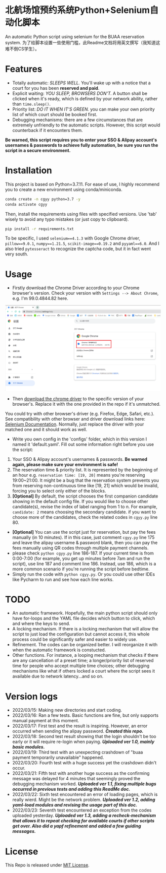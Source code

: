 # 北航场馆预约系统Python+Selenium自动化脚本

An automatic Python script using selenium for the BUAA reservation system.
为了给脚本设置一些使用门槛，此Readme文档将用英文撰写（我知道这难不倒CS学生）。

# Features

- Totally automatic: *SLEEPS WELL.* You'll wake up with a notice that a court for you has been **reserved and paid**.
- Explicit waiting: *YOU SLEEP, BROWSERS DON'T.* A button shall be clicked when it's ready, which is defined by your network ability, rather than `time.sleep()`.
- Priority list: *DO IT WHEN IT'S GREEN.* you can make your own priority list of which court should be booked first. 
- Debugging mechanisms: there are a few circumstances that are extremely unfriendly to the automatic scripts. However, this script would counterback if it encounters them.

**Be warned, this script requires you to enter your SSO & Alipay account's usernames & passwords to achieve fully automation, be sure you run the script in a secure environment.**


# Installation
This project is based on Python=3.7.11. For ease of use, I highly recommend you to create a new environment using conda/miniconda.
```bash
conda create -n cgyy python=3.7 -y
conda activate cgyy
```

Then, install the requirements using files with specified versions. Use 'tab' wisely to avoid any typo mistakes (or just copy to clipboard).

```bash
pip install -r requirements.txt
```

To be specific, I used `selenium==4.1.3` with Google Chrome driver, `pillow==9.0.1`, `numpy==1.21.5`, `scikit-image==0.19.2` and `pyyaml==6.0`. And I also tried `pytesseract` to recognize the captcha code, but it in fact went very south.

# Usage

- Firstly download the Chrome Driver according to your Chrome browser's version. Check your version with `Settings --> About Chrome`, e.g. I'm 
99.0.4844.82 here.

![check your version](img/chrome.png)

- Then [download the chrome driver](https://chromedriver.storage.googleapis.com/index.html) to the specific version of your browser's. Replace it with the one provided in the repo if it's unmatched.

You could try with other browser's driver (e.g. Firefox, Edge, Safari, etc.). See compatibility with other browser and driver download links here: [Selenium Documentation](https://www.selenium.dev/documentation/webdriver/getting_started/install_drivers/#quick-reference). Normally, just replace the driver with your matched one and it should work as well.

- Write you own config in the 'configs' folder, which in this version I named it 'default.yaml'. Fill out some information right before you use the script:
1. Your SSO & Alipay account's usernames & passwords. **Be warned again, please make sure your environment is safe!**
2. The reservation time & priority list. It is represented by the beginning of an hour e.g. `reservation time: [19, 20]` means you're reserving 19:00~21:00. It might be a bug that the reservation system prevents you from reserving non-continuous time like [19, 21] which would be invalid, forcing you to select only either of the blocks.
3. **[Optional]** By default, the script chooses the first companion candidate showing in the default config file. If you would like to choose other candidate(s), revise the index of label ranging from 1 to n. For example, `candidate: 2` means choosing the secondary candidate. if you want to choose more of the candidates, check the related codes in `cgyy.py` line 80.
- **[Optional]** You can use the script just for reservation, but pay the fees manually (in 10 minutes). If in this case, just comment `cgyy.py` line 175 and leave the alipay username & password blank, then you can pay the fees manually using QR codes through multiple payment channels.
- please check `python cgyy.py` line 186-187. If your current time is from 0:00-7:00 (for example, you get up minutes before 7am and run the script), use line 187 and comment line 186. Instead, use 186, which is a more common scenario if you're running the script before bedtime.
- Simply run the code with `python cgyy.py`. Or you could use other IDEs like Pycharm to run and see how each line works.

# TODO

- An automatic framework. Hopefully, the main python script should only have for-loops and the YAML file decides which button to click, which and where the keys to send.
- A locking mechanism. If there is a locking mechanism that will allow the script to just load the configuration but cannot access it, this whole process could be significantly safer and easier to widely use.
- Refinement. The codes can be organized better. I will reorganize it with when the automatic framework is constucted.
- Other functions. For instance, a looping mechanism that checks if there are any cancellation of a preset time; a longer/priority list of reserved time for people who accept multiple time choices; other debugging mechanisms like what if others locked a court where the script sees it available due to network latency...and so on.

# Version logs

- 2022/03/15: Making new directories and start coding.
- 2022/03/16: Ran a few tests. Basic functions are fine, but only supports manual payment at this moment.
- 2022/03/17: First test and the result is inspiring. However, an error occurred when sending the alipay password. ***Created this repo.***
- 2022/03/18: Second test result showing that the login shouldn't be too early or it will require re-login when paying. ***Uploaded ver 1.0, mainly basic modules.***
- 2022/03/19: Third test with an unexpecting crashdown of "buaa payment temporarily unavailable" happened.
- 2022/03/20: Fourth test with a huge success yet the crashdown didn't occur.
- 2022/03/21: Fifth test with another huge success as the confirming message was delayed for 4 minutes that seemingly proved the debugging mechanism worked. ***Uploaded ver 1.1, fixing multiple bugs occurred in previous tests and adding this ReadMe doc.***
- 2022/03/22: Sixth test encountered an error of loading pages, which is really wierd. Might be the network problem. ***Uploaded ver 1.2, adding yaml-load modules and revising the usage part of this doc.***
- 2022/03/23: Seventh test encountered an exception from the codes uploaded yesterday. ***Uploaded ver 1.3, adding a recheck-mechanism that allows it to repeat checking for available courts if other scripts get over. Also did a yapf refinement and added a few guiding messages.***

# License

This Repo is released under [MIT License](https://rem.mit-license.org/).